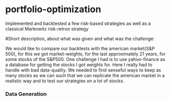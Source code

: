 # portfolio-optimization
Implemented and backtested a few risk-based strategies as well as a classical Markowitz risk-retrun strategy

#Short description, about what was given and what was the challenge:

We would like to compare our backtests with the american market(S&P 500), for this we got market-weights, for the last approximately 21 years, for some stocks of the S&P500.
One challenge I had is to use yahoo-finance as a database for getting the stocks I got weights for. Here I really had to handle with bad data-quality. 
We needed to find senseful ways to keep as many stocks as we can such that we can replicate the american market in a realistic way and to test our strategies on a lot of stocks.

### Data Generation

